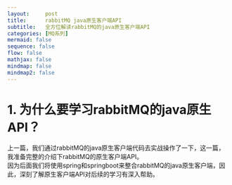 ```yaml
---
layout:     post
title:      rabbitMQ java原生客户端API
subtitle:   全方位解读rabbitMQ的java原生客户端API
categories: [MQ系列]
mermaid: false
sequence: false
flow: false
mathjax: false
mindmap: false
mindmap2: false
---
```


# 1. 为什么要学习rabbitMQ的java原生API？
上一篇，我们通过rabbitMQ的java原生客户端代码去实战操作了一下，这一篇，我准备完整的介绍下rabbitMQ的原生客户端API。   
因为后面我们将使用spring和springboot来整合rabbitMQ的java原生客户端，因此，深刻了解原生客户端API对后续的学习有深入帮助。   